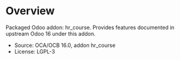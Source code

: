 # Overview

Packaged Odoo addon: hr_course. Provides features documented in upstream Odoo 16 under this addon.

- Source: OCA/OCB 16.0, addon hr_course
- License: LGPL-3
